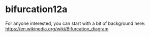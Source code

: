 # bifurcation12a
For anyone interested, you can start with a bit of background here:  https://en.wikipedia.org/wiki/Bifurcation_diagram
